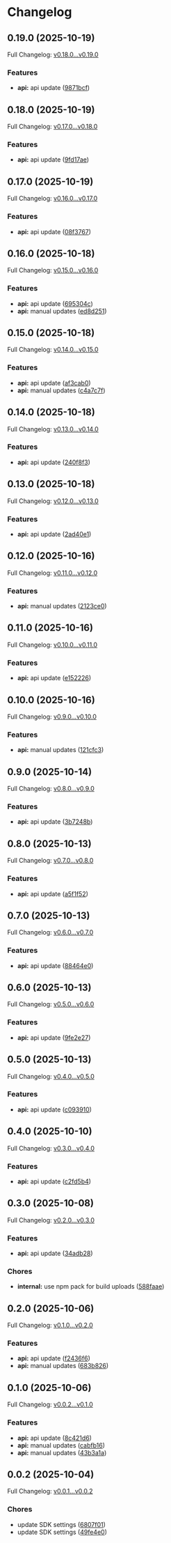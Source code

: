 # Changelog

## 0.19.0 (2025-10-19)

Full Changelog: [v0.18.0...v0.19.0](https://github.com/bountylaboratories/typescript-sdk/compare/v0.18.0...v0.19.0)

### Features

* **api:** api update ([9871bcf](https://github.com/bountylaboratories/typescript-sdk/commit/9871bcfbad3ddf655c0e8060756b3a04687889af))

## 0.18.0 (2025-10-19)

Full Changelog: [v0.17.0...v0.18.0](https://github.com/bountylaboratories/typescript-sdk/compare/v0.17.0...v0.18.0)

### Features

* **api:** api update ([9fd17ae](https://github.com/bountylaboratories/typescript-sdk/commit/9fd17ae38ddddac9801b7592012444768756edaa))

## 0.17.0 (2025-10-19)

Full Changelog: [v0.16.0...v0.17.0](https://github.com/bountylaboratories/typescript-sdk/compare/v0.16.0...v0.17.0)

### Features

* **api:** api update ([08f3767](https://github.com/bountylaboratories/typescript-sdk/commit/08f37670fe15c4e6a2c02bae25b732a27c5aba40))

## 0.16.0 (2025-10-18)

Full Changelog: [v0.15.0...v0.16.0](https://github.com/bountylaboratories/typescript-sdk/compare/v0.15.0...v0.16.0)

### Features

* **api:** api update ([695304c](https://github.com/bountylaboratories/typescript-sdk/commit/695304ccc5a9c4ba930e01fe84efe8740ef5e6c7))
* **api:** manual updates ([ed8d251](https://github.com/bountylaboratories/typescript-sdk/commit/ed8d251271643a06f20d2bb477e1b0c3dd8412ac))

## 0.15.0 (2025-10-18)

Full Changelog: [v0.14.0...v0.15.0](https://github.com/bountylaboratories/typescript-sdk/compare/v0.14.0...v0.15.0)

### Features

* **api:** api update ([af3cab0](https://github.com/bountylaboratories/typescript-sdk/commit/af3cab0fe019a1b72877cf355c94fa94c5ca8b4f))
* **api:** manual updates ([c4a7c7f](https://github.com/bountylaboratories/typescript-sdk/commit/c4a7c7f78d554a1fff498bf8845017d0ed2e7d24))

## 0.14.0 (2025-10-18)

Full Changelog: [v0.13.0...v0.14.0](https://github.com/bountylaboratories/typescript-sdk/compare/v0.13.0...v0.14.0)

### Features

* **api:** api update ([240f8f3](https://github.com/bountylaboratories/typescript-sdk/commit/240f8f33e728078609210e5a3dcc9c8891421293))

## 0.13.0 (2025-10-18)

Full Changelog: [v0.12.0...v0.13.0](https://github.com/bountylaboratories/typescript-sdk/compare/v0.12.0...v0.13.0)

### Features

* **api:** api update ([2ad40e1](https://github.com/bountylaboratories/typescript-sdk/commit/2ad40e1b298a50f7a48d1a96ce74c8455e47e977))

## 0.12.0 (2025-10-16)

Full Changelog: [v0.11.0...v0.12.0](https://github.com/bountylaboratories/typescript-sdk/compare/v0.11.0...v0.12.0)

### Features

* **api:** manual updates ([2123ce0](https://github.com/bountylaboratories/typescript-sdk/commit/2123ce085f30cc2ea69af18e5dbd185c46f646a5))

## 0.11.0 (2025-10-16)

Full Changelog: [v0.10.0...v0.11.0](https://github.com/bountylaboratories/typescript-sdk/compare/v0.10.0...v0.11.0)

### Features

* **api:** api update ([e152226](https://github.com/bountylaboratories/typescript-sdk/commit/e152226a83da511c6d457678dbd44b911e74bf45))

## 0.10.0 (2025-10-16)

Full Changelog: [v0.9.0...v0.10.0](https://github.com/bountylaboratories/typescript-sdk/compare/v0.9.0...v0.10.0)

### Features

* **api:** manual updates ([121cfc3](https://github.com/bountylaboratories/typescript-sdk/commit/121cfc375677f6dc0156e66c82ce24b9c1abce44))

## 0.9.0 (2025-10-14)

Full Changelog: [v0.8.0...v0.9.0](https://github.com/bountylaboratories/typescript-sdk/compare/v0.8.0...v0.9.0)

### Features

* **api:** api update ([3b7248b](https://github.com/bountylaboratories/typescript-sdk/commit/3b7248b294a9beb21d207769840fcaa6647ec9f4))

## 0.8.0 (2025-10-13)

Full Changelog: [v0.7.0...v0.8.0](https://github.com/bountylaboratories/typescript-sdk/compare/v0.7.0...v0.8.0)

### Features

* **api:** api update ([a5f1f52](https://github.com/bountylaboratories/typescript-sdk/commit/a5f1f5297bedb4187015a7555de0e36d893f8130))

## 0.7.0 (2025-10-13)

Full Changelog: [v0.6.0...v0.7.0](https://github.com/bountylaboratories/typescript-sdk/compare/v0.6.0...v0.7.0)

### Features

* **api:** api update ([88464e0](https://github.com/bountylaboratories/typescript-sdk/commit/88464e08d8e1fe66f2ab53a442b003f6c6482705))

## 0.6.0 (2025-10-13)

Full Changelog: [v0.5.0...v0.6.0](https://github.com/bountylaboratories/typescript-sdk/compare/v0.5.0...v0.6.0)

### Features

* **api:** api update ([9fe2e27](https://github.com/bountylaboratories/typescript-sdk/commit/9fe2e27c994dbb0818cf1e75264f5333abb74389))

## 0.5.0 (2025-10-13)

Full Changelog: [v0.4.0...v0.5.0](https://github.com/bountylaboratories/typescript-sdk/compare/v0.4.0...v0.5.0)

### Features

* **api:** api update ([c093910](https://github.com/bountylaboratories/typescript-sdk/commit/c093910c31b6c7e23620a27367c6bd7a87be7977))

## 0.4.0 (2025-10-10)

Full Changelog: [v0.3.0...v0.4.0](https://github.com/bountylaboratories/typescript-sdk/compare/v0.3.0...v0.4.0)

### Features

* **api:** api update ([c2fd5b4](https://github.com/bountylaboratories/typescript-sdk/commit/c2fd5b4ae2f1c54fa809efcd8f70396282c719c3))

## 0.3.0 (2025-10-08)

Full Changelog: [v0.2.0...v0.3.0](https://github.com/bountylaboratories/typescript-sdk/compare/v0.2.0...v0.3.0)

### Features

* **api:** api update ([34adb28](https://github.com/bountylaboratories/typescript-sdk/commit/34adb28e119b3b2e2934cccb18c7b784fcd60292))


### Chores

* **internal:** use npm pack for build uploads ([588faae](https://github.com/bountylaboratories/typescript-sdk/commit/588faae4eeb890390414e6e8a48c319d6506a4af))

## 0.2.0 (2025-10-06)

Full Changelog: [v0.1.0...v0.2.0](https://github.com/bountylaboratories/typescript-sdk/compare/v0.1.0...v0.2.0)

### Features

* **api:** api update ([f2436f6](https://github.com/bountylaboratories/typescript-sdk/commit/f2436f616175aefe807274d0edc224fcc6e16d86))
* **api:** manual updates ([683b826](https://github.com/bountylaboratories/typescript-sdk/commit/683b8264936c39813d046fd441f4bfc4295bbb5f))

## 0.1.0 (2025-10-06)

Full Changelog: [v0.0.2...v0.1.0](https://github.com/bountylaboratories/typescript-sdk/compare/v0.0.2...v0.1.0)

### Features

* **api:** api update ([8c421d6](https://github.com/bountylaboratories/typescript-sdk/commit/8c421d65892a6702092b8c6639ca7101a589a3da))
* **api:** manual updates ([cabfb16](https://github.com/bountylaboratories/typescript-sdk/commit/cabfb168d8670cbd51ecee3c1a6c20a7e9890d1d))
* **api:** manual updates ([43b3a1a](https://github.com/bountylaboratories/typescript-sdk/commit/43b3a1a94ca496719351421c841f21a78f8526c1))

## 0.0.2 (2025-10-04)

Full Changelog: [v0.0.1...v0.0.2](https://github.com/bountylaboratories/typescript-sdk/compare/v0.0.1...v0.0.2)

### Chores

* update SDK settings ([6807f01](https://github.com/bountylaboratories/typescript-sdk/commit/6807f010d1b488dc16cb816b58ebc7e2a1577e9f))
* update SDK settings ([49fe4e0](https://github.com/bountylaboratories/typescript-sdk/commit/49fe4e083e67eb8779f814a1c3d55c7372ae6965))
